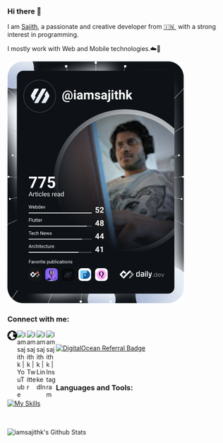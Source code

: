 ### Hi there 👋

 I am [Sajith](https://www.sajith.feofex.com/), a passionate and creative developer from [🇮🇳 ](https://en.wikipedia.org/wiki/India)&nbsp;with a strong interest in programming.
 
 I mostly work with Web and Mobile technologies.☁️🚀
 
 <a href="https://app.daily.dev/iamsajithk"><img src="https://github.com/iamsajithk/iamsajithk/blob/master/devcard.svg" width="400" alt="Sajith K's Dev Card"/></a>

### Connect with me:

[<img align="left" alt="iamsajithk" width="22px" src="https://raw.githubusercontent.com/iconic/open-iconic/master/svg/globe.svg" />][website]
[<img align="left" alt="iamsajithk | YouTube" width="22px" src="https://cdn.jsdelivr.net/npm/simple-icons@v3/icons/youtube.svg" />][youtube]
[<img align="left" alt="iamsajithk | Twitter" width="22px" src="https://cdn.jsdelivr.net/npm/simple-icons@v3/icons/twitter.svg" />][twitter]
[<img align="left" alt="iamsajithk | LinkedIn" width="22px" src="https://cdn.jsdelivr.net/npm/simple-icons@v3/icons/linkedin.svg" />][linkedin]
[<img align="left" alt="iamsajithk | Instagram" width="22px" src="https://cdn.jsdelivr.net/npm/simple-icons@v3/icons/instagram.svg" />][instagram]

<br />

[![DigitalOcean Referral Badge](https://web-platforms.sfo2.cdn.digitaloceanspaces.com/WWW/Badge%201.svg)](https://www.digitalocean.com/?refcode=7752ff0d1e17&utm_campaign=Referral_Invite&utm_medium=Referral_Program&utm_source=badge)

<br />
<br />

### Languages and Tools:

[![My Skills](https://skillicons.dev/icons?i=js,html,css,php,nodejs,angular,aws,bootstrap,cloudflare,dart,docker,firebase,flutter,gcp,git,github,js,jquery,laravel,linux,mongodb,mysql,nestjs,py,react,raspberrypi,ts,vscode)](https://skillicons.dev)

<br />
<br />

<img align="left" alt="iamsajithk's Github Stats" src="https://github-readme-stats.vercel.app/api?username=iamsajithk" />

[website]: https://iamsajithk.com
[twitter]: https://twitter.com/iamsajithk
[youtube]: https://www.youtube.com/channel/UCbw8cH1gBkGKSmbPW6CrTfw
[instagram]: https://instagram.com/iamsajithk
[linkedin]: https://linkedin.com/in/iamsajithk
